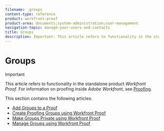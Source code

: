 ```yaml
---
filename: _groups
content-type: reference
product: workfront-proof
product-area: documents;system-administration;user-management
navigation-topic: manage-your-users-and-contacts
title: Groups
description: Important: This article refers to functionality in the standalone product Workfront Proof. For information on proofing inside Adobe Workfront, see Proofing.
---
```


# Groups

>[!IMPORTANT]
>
>This article refers to functionality in the standalone product *Workfront Proof*. For information on proofing inside *Adobe Workfront*, see [Proofing](../../../review-and-approve-work/proofing/proofing.md).

This section contains the following articles:

* [Add Groups to a Proof](../../../workfront-proof/wp-mnguserscontacts/groups/add-groups.md) 
* [Create Proofing Groups using Workfront Proof](../../../workfront-proof/wp-mnguserscontacts/groups/create-proofing-groups.md) 
* [Make Groups Private using Workfront Proof](../../../workfront-proof/wp-mnguserscontacts/groups/make-groups-private.md) 
* [Manage Groups using Workfront Proof](../../../workfront-proof/wp-mnguserscontacts/groups/manage-groups.md)

